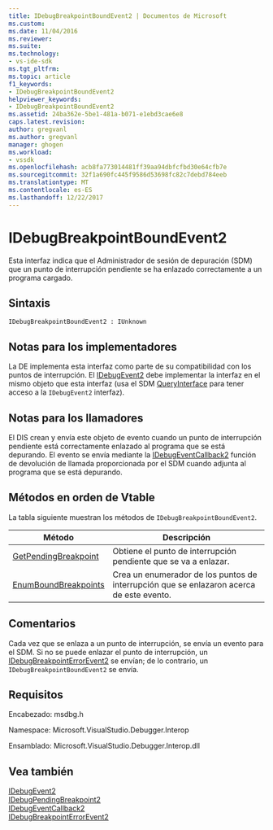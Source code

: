 ```yaml
---
title: IDebugBreakpointBoundEvent2 | Documentos de Microsoft
ms.custom: 
ms.date: 11/04/2016
ms.reviewer: 
ms.suite: 
ms.technology:
- vs-ide-sdk
ms.tgt_pltfrm: 
ms.topic: article
f1_keywords:
- IDebugBreakpointBoundEvent2
helpviewer_keywords:
- IDebugBreakpointBoundEvent2
ms.assetid: 24ba362e-5be1-481a-b071-e1ebd3cae6e8
caps.latest.revision: 
author: gregvanl
ms.author: gregvanl
manager: ghogen
ms.workload:
- vssdk
ms.openlocfilehash: acb8fa773014481ff39aa94dbfcfbd30e64cfb7e
ms.sourcegitcommit: 32f1a690fc445f9586d53698fc82c7debd784eeb
ms.translationtype: MT
ms.contentlocale: es-ES
ms.lasthandoff: 12/22/2017
---
```

# <a name="idebugbreakpointboundevent2"></a>IDebugBreakpointBoundEvent2
Esta interfaz indica que el Administrador de sesión de depuración (SDM) que un punto de interrupción pendiente se ha enlazado correctamente a un programa cargado.  
  
## <a name="syntax"></a>Sintaxis  
  
```  
IDebugBreakpointBoundEvent2 : IUnknown  
```  
  
## <a name="notes-for-implementers"></a>Notas para los implementadores  
 La DE implementa esta interfaz como parte de su compatibilidad con los puntos de interrupción. El [IDebugEvent2](../../../extensibility/debugger/reference/idebugevent2.md) debe implementar la interfaz en el mismo objeto que esta interfaz (usa el SDM [QueryInterface](/cpp/atl/queryinterface) para tener acceso a la `IDebugEvent2` interfaz).  
  
## <a name="notes-for-callers"></a>Notas para los llamadores  
 El DIS crean y envía este objeto de evento cuando un punto de interrupción pendiente está correctamente enlazado al programa que se está depurando. El evento se envía mediante la [IDebugEventCallback2](../../../extensibility/debugger/reference/idebugeventcallback2.md) función de devolución de llamada proporcionada por el SDM cuando adjunta al programa que se está depurando.  
  
## <a name="methods-in-vtable-order"></a>Métodos en orden de Vtable  
 La tabla siguiente muestran los métodos de `IDebugBreakpointBoundEvent2`.  
  
|Método|Descripción|  
|------------|-----------------|  
|[GetPendingBreakpoint](../../../extensibility/debugger/reference/idebugbreakpointboundevent2-getpendingbreakpoint.md)|Obtiene el punto de interrupción pendiente que se va a enlazar.|  
|[EnumBoundBreakpoints](../../../extensibility/debugger/reference/idebugbreakpointboundevent2-enumboundbreakpoints.md)|Crea un enumerador de los puntos de interrupción que se enlazaron acerca de este evento.|  
  
## <a name="remarks"></a>Comentarios  
 Cada vez que se enlaza a un punto de interrupción, se envía un evento para el SDM. Si no se puede enlazar el punto de interrupción, un [IDebugBreakpointErrorEvent2](../../../extensibility/debugger/reference/idebugbreakpointerrorevent2.md) se envían; de lo contrario, un `IDebugBreakpointBoundEvent2` se envía.  
  
## <a name="requirements"></a>Requisitos  
 Encabezado: msdbg.h  
  
 Namespace: Microsoft.VisualStudio.Debugger.Interop  
  
 Ensamblado: Microsoft.VisualStudio.Debugger.Interop.dll  
  
## <a name="see-also"></a>Vea también  
 [IDebugEvent2](../../../extensibility/debugger/reference/idebugevent2.md)   
 [IDebugPendingBreakpoint2](../../../extensibility/debugger/reference/idebugpendingbreakpoint2.md)   
 [IDebugEventCallback2](../../../extensibility/debugger/reference/idebugeventcallback2.md)   
 [IDebugBreakpointErrorEvent2](../../../extensibility/debugger/reference/idebugbreakpointerrorevent2.md)